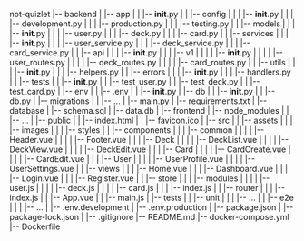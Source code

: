 not-quizlet
|-- backend
|   |-- app
|   |   |-- __init__.py
|   |   |-- config
|   |   |   |-- __init__.py
|   |   |   |-- development.py
|   |   |   |-- production.py
|   |   |   |-- testing.py
|   |   |-- models
|   |   |   |-- __init__.py
|   |   |   |-- user.py
|   |   |   |-- deck.py
|   |   |   |-- card.py
|   |   |-- services
|   |   |   |-- __init__.py
|   |   |   |-- user_service.py
|   |   |   |-- deck_service.py
|   |   |   |-- card_service.py
|   |   |-- api
|   |   |   |-- __init__.py
|   |   |   |-- v1
|   |   |   |   |-- __init__.py
|   |   |   |   |-- user_routes.py
|   |   |   |   |-- deck_routes.py
|   |   |   |   |-- card_routes.py
|   |   |-- utils
|   |   |   |-- __init__.py
|   |   |   |-- helpers.py
|   |   |-- errors
|   |   |   |-- __init__.py
|   |   |   |-- handlers.py
|   |   |-- tests
|   |       |-- __init__.py
|   |       |-- test_user.py
|   |       |-- test_deck.py
|   |       |-- test_card.py
|   |-- env
|   |   |-- .env
|   |   |-- __init__.py
|   |-- db
|   |   |-- __init__.py
|   |   |-- db.py
|   |-- migrations
|   |   |-- ...
|   |-- main.py
|   |-- requirements.txt
|
|-- database
|   |-- schema.sql
|   |-- data.db
|
|-- frontend
|   |-- node_modules
|   |   |-- ...
|   |-- public
|   |   |-- index.html
|   |   |-- favicon.ico
|   |-- src
|   |   |-- assets
|   |   |   |-- images
|   |   |   |-- styles
|   |   |-- components
|   |   |   |-- common
|   |   |   |   |-- Header.vue
|   |   |   |   |-- Footer.vue
|   |   |   |-- Deck
|   |   |   |   |-- DeckList.vue
|   |   |   |   |-- DeckView.vue
|   |   |   |   |-- DeckEdit.vue
|   |   |   |-- Card
|   |   |   |   |-- CardCreate.vue
|   |   |   |   |-- CardEdit.vue
|   |   |   |-- User
|   |   |   |   |-- UserProfile.vue
|   |   |   |   |-- UserSettings.vue
|   |   |-- views
|   |   |   |-- Home.vue
|   |   |   |-- Dashboard.vue
|   |   |   |-- Login.vue
|   |   |   |-- Register.vue
|   |   |-- store
|   |   |   |-- modules
|   |   |   |   |-- user.js
|   |   |   |   |-- deck.js
|   |   |   |   |-- card.js
|   |   |   |-- index.js
|   |   |-- router
|   |   |   |-- index.js
|   |   |-- App.vue
|   |   |-- main.js
|   |-- tests
|   |   |-- unit
|   |   |   |-- ...
|   |   |-- e2e
|   |   |   |-- ...
|   |-- .env.development
|   |-- .env.production
|   |-- package.json
|   |-- package-lock.json
|
|-- .gitignore
|-- README.md
|-- docker-compose.yml
|-- Dockerfile
